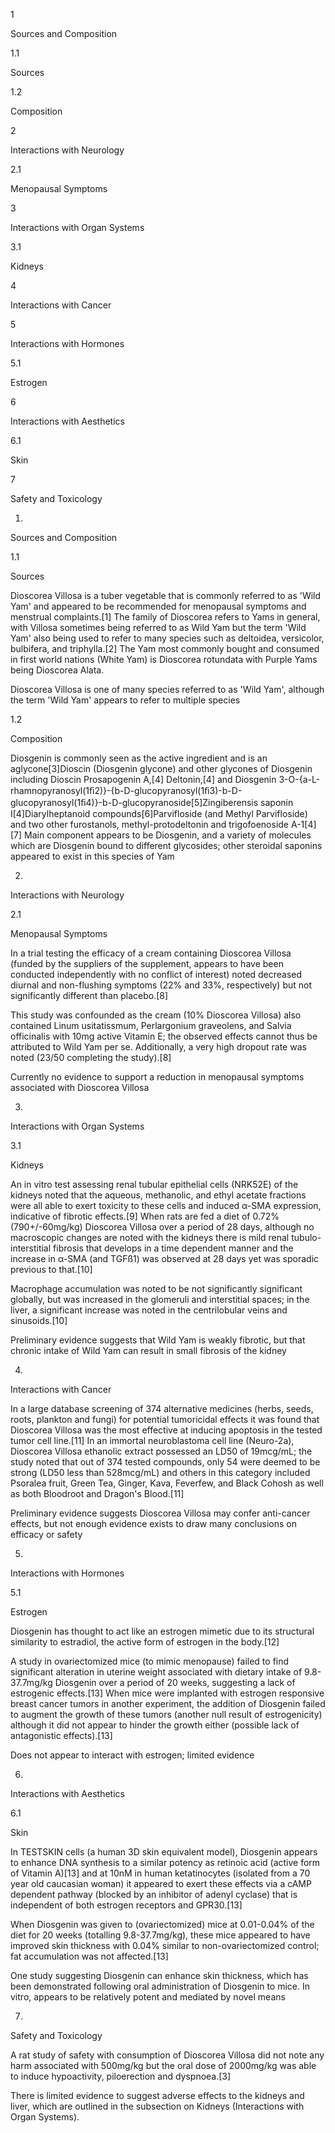 1

Sources and Composition

1.1

Sources

1.2

Composition

2

Interactions with Neurology

2.1

Menopausal Symptoms

3

Interactions with Organ Systems

3.1

Kidneys

4

Interactions with Cancer

5

Interactions with Hormones

5.1

Estrogen

6

Interactions with Aesthetics

6.1

Skin

7

Safety and Toxicology

1.

Sources and Composition

1.1

Sources

Dioscorea Villosa is a tuber vegetable that is commonly referred to as 'Wild Yam' and appeared to be recommended for menopausal symptoms and menstrual complaints.[1] The family of Dioscorea refers to Yams in general, with Villosa sometimes being referred to as Wild Yam but the term 'Wild Yam' also being used to refer to many species such as deltoidea, versicolor, bulbifera, and triphylla.[2] The Yam most commonly bought and consumed in first world nations (White Yam) is Dioscorea rotundata with Purple Yams being Dioscorea Alata.


Dioscorea Villosa is one of many species referred to as 'Wild Yam', although the term 'Wild Yam' appears to refer to multiple species


1.2

Composition

Diosgenin is commonly seen as the active ingredient and is an aglycone[3]Dioscin (Diosgenin glycone) and other glycones of Diosgenin including Dioscin Prosapogenin A,[4] Deltonin,[4] and Diosgenin 3-O-{a-L-rhamnopyranosyl(1ﬁ2)}-{b-D-glucopyranosyl(1ﬁ3)-b-D-glucopyranosyl(1ﬁ4)}-b-D-glucopyranoside[5]Zingiberensis saponin I[4]Diarylheptanoid compounds[6]Parvifloside (and Methyl Parvifloside) and two other furostanols, methyl-protodeltonin and trigofoenoside A-1[4][7]
Main component appears to be Diosgenin, and a variety of molecules which are Diosgenin bound to different glycosides; other steroidal saponins appeared to exist in this species of Yam


2.

Interactions with Neurology

2.1

Menopausal Symptoms

In a trial testing the efficacy of a cream containing Dioscorea Villosa (funded by the suppliers of the supplement, appears to have been conducted independently with no conflict of interest) noted decreased diurnal and non-flushing symptoms (22% and 33%, respectively) but not significantly different than placebo.[8]

This study was confounded as the cream (10% Dioscorea Villosa) also contained Linum usitatissmum, Perlargonium graveolens, and Salvia officinalis with 10mg active Vitamin E; the observed effects cannot thus be attributed to Wild Yam per se. Additionally, a very high dropout rate was noted (23/50 completing the study).[8]


Currently no evidence to support a reduction in menopausal symptoms associated with Dioscorea Villosa


3.

Interactions with Organ Systems

3.1

Kidneys

An in vitro test assessing renal tubular epithelial cells (NRK52E) of the kidneys noted that the aqueous, methanolic, and ethyl acetate fractions were all able to exert toxicity to these cells and induced α-SMA expression, indicative of fibrotic effects.[9] When rats are fed a diet of 0.72% (790+/-60mg/kg) Dioscorea Villosa over a period of 28 days, although no macroscopic changes are noted with the kidneys there is mild renal tubulo-interstitial fibrosis that develops in a time dependent manner and the increase in α-SMA (and TGFß1) was observed at 28 days yet was sporadic previous to that.[10]

Macrophage accumulation was noted to be not significantly significant globally, but was increased in the glomeruli and interstitial spaces; in the liver, a significant increase was noted in the centrilobular veins and sinusoids.[10]


Preliminary evidence suggests that Wild Yam is weakly fibrotic, but that chronic intake of Wild Yam can result in small fibrosis of the kidney


4.

Interactions with Cancer

In a large database screening of 374 alternative medicines (herbs, seeds, roots, plankton and fungi) for potential tumoricidal effects it was found that Dioscorea Villosa was the most effective at inducing apoptosis in the tested tumor cell line.[11] In an immortal neuroblastoma cell line (Neuro-2a), Dioscorea Villosa ethanolic extract possessed an LD50 of 19mcg/mL; the study noted that out of 374 tested compounds, only 54 were deemed to be strong (LD50 less than 528mcg/mL) and others in this category included Psoralea fruit, Green Tea, Ginger, Kava, Feverfew, and Black Cohosh as well as both Bloodroot and Dragon's Blood.[11]


Preliminary evidence suggests Dioscorea Villosa may confer anti-cancer effects, but not enough evidence exists to draw many conclusions on efficacy or safety


5.

Interactions with Hormones

5.1

Estrogen

Diosgenin has thought to act like an estrogen mimetic due to its structural similarity to estradiol, the active form of estrogen in the body.[12]

A study in ovariectomized mice (to mimic menopause) failed to find significant alteration in uterine weight associated with dietary intake of 9.8-37.7mg/kg Diosgenin over a period of 20 weeks, suggesting a lack of estrogenic effects.[13] When mice were implanted with estrogen responsive breast cancer tumors in another experiment, the addition of Diosgenin failed to augment the growth of these tumors (another null result of estrogenicity) although it did not appear to hinder the growth either (possible lack of antagonistic effects).[13]


Does not appear to interact with estrogen; limited evidence


6.

Interactions with Aesthetics

6.1

Skin

In TESTSKIN cells (a human 3D skin equivalent model), Diosgenin appears to enhance DNA synthesis to a similar potency as retinoic acid (active form of Vitamin A)[13] and at 10nM in human ketatinocytes (isolated from a 70 year old caucasian woman) it appeared to exert these effects via a cAMP dependent pathway (blocked by an inhibitor of adenyl cyclase) that is independent of both estrogen receptors and GPR30.[13]

When Diosgenin was given to (ovariectomized) mice at 0.01-0.04% of the diet for 20 weeks (totalling 9.8-37.7mg/kg), these mice appeared to have improved skin thickness with 0.04% similar to non-ovariectomized control; fat accumulation was not affected.[13]


One study suggesting Diosgenin can enhance skin thickness, which has been demonstrated following oral administration of Diosgenin to mice. In vitro, appears to be relatively potent and mediated by novel means


7.

Safety and Toxicology

A rat study of safety with consumption of Dioscorea Villosa did not note any harm associated with 500mg/kg but the oral dose of 2000mg/kg was able to induce hypoactivity, piloerection and dyspnoea.[3]

There is limited evidence to suggest adverse effects to the kidneys and liver, which are outlined in the subsection on Kidneys (Interactions with Organ Systems).

